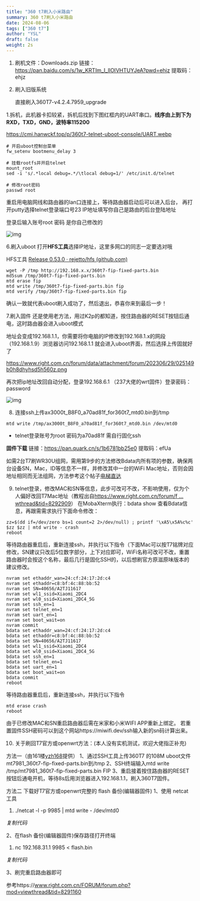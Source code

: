 ```yaml
---
title: "360 t7刷入小米路由"
summary: 360 t7刷入小米路由
date: 2024-08-06
tags: ["360 t7"]
author: "YSL"
draft: false
weight: 2s
---
```


1. 刷机文件：Downloads.zip
   链接：https://pan.baidu.com/s/1w_KRTIm_I_llOIVHTUYJeA?pwd=ehjz 
   提取码：ehjz
   
1. 刷入旧版系统

   直接刷入360T7-v4.2.4.7959_upgrade

1.拆机，此机器卡扣较紧，拆机后找到下图红框内的UART串口。**线序由上到下为RXD，TXD，GND，波特率115200**

https://cmi.hanwckf.top/p/360t7-telnet-uboot-console/UART.webp

```
# 开启uboot控制台菜单
fw_setenv bootmenu_delay 3

# 挂载rootfs并开启telnet
mount_root
sed -i 's/.*local debug=.*/\tlocal debug=1/' /etc/init.d/telnet

# 修改root密码
passwd root
```

重启用电脑网线和路由器的lan口连接上，等待路由器启动后可以进入后台，
再打开putty选择telnet登录端口号23 IP地址填写你自己是路由的后台登陆地址

登录后输入账号root 密码 是你自己修改的

![img](https://www.right.com.cn/forum/data/attachment/forum/202306/29/024802b3kiie6ytgnl8hed.png)

6.刷入uboot
打开**HFS工具**选择IP地址，这里多网口的同志一定要选对哦

HFS工具 [Release 0.53.0 · rejetto/hfs (github.com)](https://github.com/rejetto/hfs/releases/tag/v0.53.0)

```
wget -P /tmp http://192.168.x.x/360t7-fip-fixed-parts.bin
md5sum /tmp/360t7-fip-fixed-parts.bin
mtd erase fip
mtd write /tmp/360t7-fip-fixed-parts.bin fip
mtd verify /tmp/360t7-fip-fixed-parts.bin fip
```

确认一致就代表uboot刷入成功了，然后退出，恭喜你来到最后一步！

7.刷入固件
还是使用老方法，用过K2p的都知道，按住路由器的RESET按钮后通电，这时路由器会进入uboot模式

地址会变成192.168.1.1，你需要将你电脑的IP修改到192.168.1.x的网段（192.168.1.9）浏览器访问192.168.1.1
就会进入uboot界面，然后选择上传固就好了

https://www.right.com.cn/forum/data/attachment/forum/202306/29/025149b0h8dhyhsd5h560z.png

再次把ip地址改回自动分配，登录192.168.6.1 （237大佬的wrt固件）登录密码：password

![img](https://www.right.com.cn/forum/data/attachment/forum/202306/29/025301q7zprl11r3lzxx5u.png)

8. 连接ssh上传ax3000t_B8F0_a70ad81f_for360t7_mtd0.bin到/tmp

```
mtd write /tmp/ax3000t_B8F0_a70ad81f_for360t7_mtd0.bin /dev/mtd0
```

- telnet登录账号为root 密码为a70ad81f 需自行固化ssh

**固件下载**
    链接：https://pan.quark.cn/s/1b6781bb25e0
    提取码：efUa

如需2台T7刷WR30U组网，需用第9步的方法修改Bdata内所有项的参数，确保两台设备SN，Mac，ID等信息不一样，并修改其中一台的WiFi Mac地址，否则会因地址相同而无法组网，方法参考这个帖子[电梯直达](https://www.right.com.cn/forum/forum.php?mod=viewthread&tid=221145)

9. telnet登录，修改MAC和SN等信息，此步可改可不改，不影响使用，仅为个人偏好改回T7Mac地址（教程出自[https://www.right.com.cn/forum/f ... wthread&tid=8292909](https://www.right.com.cn/forum/forum.php?mod=viewthread&tid=8292909)）
       在MobaXterm执行：bdata show 查看Bdata信息，再跟需需求执行下面命令修改：

```
zz=$(dd if=/dev/zero bs=1 count=2 2>/dev/null) ; printf '\xA5\x5A%c%c' $zz $zz | mtd write - crash
reboot
```

 等待路由器重启后，重新连接ssh，并执行以下指令（下面Mac可以按T7铭牌对应修改，SN建议只改后5位数字部分，上下对应即可，WiFi名称可改可不改，重置路由器时会按这个名称，最后几行是固化SSH的，以后想刷官方原滋原味版本的建议修改。

```
nvram set ethaddr_wan=24:cf:24:17:2d:c4
nvram set ethaddr=c8:bf:4c:88:bb:52
nvram set SN=40656/A2TJ11617
nvram set wl1_ssid=Xiaomi_2DC4
nvram set wl0_ssid=Xiaomi_2DC4_5G
nvram set ssh_en=1
nvram set telnet_en=1
nvram set uart_en=1
nvram set boot_wait=on
nvram commit
bdata set ethaddr_wan=24:cf:24:17:2d:c4
bdata set ethaddr=c8:bf:4c:88:bb:52
bdata set SN=40656/A2TJ11617
bdata set wl1_ssid=Xiaomi_2DC4
bdata set wl0_ssid=Xiaomi_2DC4_5G
bdata set ssh_en=1
bdata set telnet_en=1
bdata set uart_en=1
bdata set boot_wait=on
bdata commit
reboot
```

等待路由器重启后，重新连接ssh，并执行以下指令

```
mtd erase crash
reboot
```

由于已修改MAC和SN重启路由器后需在米家和小米WIFI APP重新上绑定。
   若重置固件SSH密码可以到这个网站https://miwifi.dev/ssh输入新的sn码计算出来。

10. 关于刷回T7官方或openwrt方法：(本人没有实机测试，欢迎大佬指正补充)

方法一（由161楼[yzh168](https://www.right.com.cn/FORUM/space-uid-855549.html)提供）
1、通过SSH工具上传360T7 的108M uboot文件mt7981_360t7-fip-fixed-parts.bin到/tmp
2、SSH终端输入mtd write /tmp/mt7981_360t7-fip-fixed-parts.bin FIP
3、重启接着按住路由器的RESET按钮后通电开机，等待8s后用浏览器进入192.168.1.1，刷入360T7固件。


方法二
下载好T7官方或openwrt完整的 flash 备份(编辑器固件)
1、使用 netcat 工具

1. ./netcat -l -p 9985 | mtd write - /dev/mtd0

*复制代码*

2、在flash 备份(编辑器固件)保存路径打开终端

1. nc 192.168.31.1 9985 < flash.bin

*复制代码*

3、刷完重启路由器即可

参考https://www.right.com.cn/FORUM/forum.php?mod=viewthread&tid=8291160

